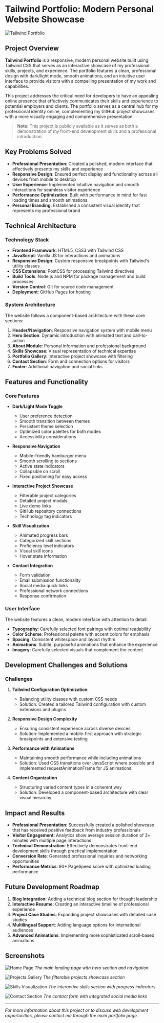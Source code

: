 # Tailwind Portfolio: Modern Personal Website Showcase

![Tailwind Portfolio](https://via.placeholder.com/800x400?text=Tailwind+Portfolio+Website)

## Project Overview

**Tailwind Portfolio** is a responsive, modern personal website built using Tailwind CSS that serves as an interactive showcase of my professional skills, projects, and experience. The portfolio features a clean, professional design with dark/light mode, smooth animations, and an intuitive user interface to provide visitors with a compelling presentation of my work and capabilities.

This project addresses the critical need for developers to have an appealing online presence that effectively communicates their skills and experience to potential employers and clients. The portfolio serves as a central hub for my professional identity online, complementing my GitHub project showcases with a more visually engaging and comprehensive presentation.

> **Note**: This project is publicly available as it serves as both a demonstration of my front-end development skills and a professional introduction.

## Key Problems Solved

- **Professional Presentation**: Created a polished, modern interface that effectively presents my skills and experience
- **Responsive Design**: Ensured perfect display and functionality across all devices from mobile to desktop
- **User Experience**: Implemented intuitive navigation and smooth interactions for seamless visitor experience
- **Performance Optimization**: Built with performance in mind for fast loading times and smooth animations
- **Personal Branding**: Established a consistent visual identity that represents my professional brand

## Technical Architecture

### Technology Stack

- **Frontend Framework**: HTML5, CSS3 with Tailwind CSS
- **JavaScript**: Vanilla JS for interactions and animations
- **Responsive Design**: Custom responsive breakpoints with Tailwind's utility classes
- **CSS Extensions**: PostCSS for processing Tailwind directives
- **Build Tools**: Node.js and NPM for package management and build processes
- **Version Control**: Git for source code management
- **Deployment**: GitHub Pages for hosting

### System Architecture

The website follows a component-based architecture with these core sections:

1. **Header/Navigation**: Responsive navigation system with mobile menu
2. **Hero Section**: Dynamic introduction with animated text and call-to-action
3. **About Module**: Personal information and professional background
4. **Skills Showcase**: Visual representation of technical expertise
5. **Portfolio Gallery**: Interactive project showcase with filtering
6. **Contact Section**: Form and connection options for visitors
7. **Footer**: Additional navigation and social links

## Features and Functionality

### Core Features

- **Dark/Light Mode Toggle**
  - User preference detection
  - Smooth transition between themes
  - Persistent theme selection
  - Optimized color palettes for both modes
  - Accessibility considerations

- **Responsive Navigation**
  - Mobile-friendly hamburger menu
  - Smooth scrolling to sections
  - Active state indicators
  - Collapsible on scroll
  - Fixed positioning for easy access

- **Interactive Project Showcase**
  - Filterable project categories
  - Detailed project modals
  - Live demo links
  - GitHub repository connections
  - Technology tag indicators

- **Skill Visualization**
  - Animated progress bars
  - Categorized skill sections
  - Proficiency level indicators
  - Visual skill icons
  - Hover state information

- **Contact Integration**
  - Form validation
  - Email submission functionality
  - Social media quick links
  - Professional network connections
  - Response confirmation

### User Interface

The website features a clean, modern interface with attention to detail:

- **Typography**: Carefully selected font pairings with optimal readability
- **Color Scheme**: Professional palette with accent colors for emphasis
- **Spacing**: Consistent whitespace and layout rhythm
- **Animations**: Subtle, purposeful animations that enhance the experience
- **Imagery**: Carefully selected visuals that complement the content

## Development Challenges and Solutions

### Challenges

1. **Tailwind Configuration Optimization**
   - Balancing utility classes with custom CSS needs
   - Solution: Created a tailored Tailwind configuration with custom extensions and plugins

2. **Responsive Design Complexity**
   - Ensuring consistent experience across diverse devices
   - Solution: Implemented a mobile-first approach with strategic breakpoints and extensive testing

3. **Performance with Animations**
   - Maintaining smooth performance while including animations
   - Solution: Used CSS transitions over JavaScript where possible and implemented requestAnimationFrame for JS animations

4. **Content Organization**
   - Structuring varied content types in a coherent way
   - Solution: Developed a component-based architecture with clear visual hierarchy

## Impact and Results

- **Professional Presentation**: Successfully created a polished showcase that has received positive feedback from industry professionals
- **Visitor Engagement**: Analytics show average session duration of 3+ minutes with multiple page interactions
- **Technical Demonstration**: Effectively demonstrates front-end development skills through practical implementation
- **Conversion Rate**: Generated professional inquiries and networking opportunities
- **Performance Metrics**: 90+ PageSpeed score with optimized loading performance

## Future Development Roadmap

1. **Blog Integration**: Adding a technical blog section for thought leadership
2. **Interactive Resume**: Creating an interactive timeline of professional experience
3. **Project Case Studies**: Expanding project showcases with detailed case studies
4. **Multilingual Support**: Adding language options for international audiences
5. **Advanced Animations**: Implementing more sophisticated scroll-based animations

## Screenshots

![Home Page](https://via.placeholder.com/600x300?text=Tailwind+Portfolio+Home)
*The main landing page with hero section and navigation*

![Projects Gallery](https://via.placeholder.com/600x300?text=Projects+Gallery)
*The filterable projects showcase section*

![Skills Visualization](https://via.placeholder.com/600x300?text=Skills+Visualization)
*The interactive skills section with progress indicators*

![Contact Section](https://via.placeholder.com/600x300?text=Contact+Section)
*The contact form with integrated social media links*

---

*For more information about this project or to discuss web development opportunities, please contact me through the main portfolio page.* 